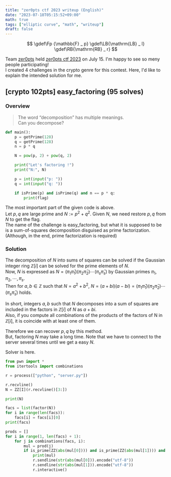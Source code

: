 ```yaml
---
title: "zer0pts ctf 2023 writeup (English)"
date: "2023-07-18T05:15:52+09:00"
math: true
tags: ["elliptic curve", "math", "writeup"]
draft: false
---
```


$$
\gdef\Fp {\mathbb{F} _ p}
\gdef\LB{\mathrm{LB} _ l}
\gdef\RB{\mathrm{RB} _ r}
$$

Team [zer0pts](https://zer0pts.com/) held [zer0pts ctf 2023](https://ctftime.org/event/1972) on July 15.
I'm happy to see so meny people participating!  
I created 4 challenges in the crypto genre for this contest. Here, I'd like to explain the intended solution for me.

## [crypto 102pts] easy_factoring (95 solves)

### Overview

>The word “decomposition” has multiple meanings.  
>Can you decompose?

```python
def main():
    p = getPrime(128)
    q = getPrime(128)
    n = p * q

    N = pow(p, 2) + pow(q, 2)

    print("Let's factoring !")
    print("N:", N)

    p = int(input("p: "))
    q = int(input("q: "))

    if isPrime(p) and isPrime(q) and n == p * q:
        print(flag)
```

The most important part of the given code is above.  
Let $p,q$ are large prime and $N := p^2 + q^2$. Given $N$, we need restore $p,q$ from $N$ to get the flag.  
The name of the challenge is easy_factoring, but what it is supposed to be is a sum-of-squares decomposition disguised as prime factorization. (Although, in the end, prime factorization is required)  

### Solution
The decomposition of $N$ into sums of squares can be solved if the Gaussian integer ring $\mathbb{Z}[i]$ can be solved for the prime elements of $N$.  
Now, $N$ is expressed as $N = (\pi_1 \bar \pi_1)(\pi_2 \bar \pi_2) \cdots (\pi_s \bar \pi_s)$ by Gaussian primes $\pi_1,\pi_2,\cdots,\pi_s$.  
Then for $a,b \in \mathbb{Z}$ such that $N = a^2 + b^2$, $N = (a + bi)(a - bi) = (\pi_1 \bar \pi_1)(\pi_2 \bar \pi_2) \cdots (\pi_s \bar \pi_s)$ holds.  

In short, integers $a,b$ such that $N$ decomposes into a sum of squares are included in the factors in $\mathbb{Z}[i]$ of $N$ as $a + bi$.  
Also, if you compute all combinations of the products of the factors of N in $\mathbb{Z}[i]$, it is coincide with at least one of them. 

Therefore we can recover $p,q$ by this method.  
But, factoring $N$ may take a long time.  Note that we have to connect to the server several times until we get a easy $N$.

Solver is here.
```python
from pwn import *
from itertools import combinations

r = process(["python", "server.py"])

r.recvline()
N = ZZ[I](r.recvline()[3:])

print(N)

facs = list(factor(N))
for i in range(len(facs)):
    facs[i] = facs[i][0]
print(facs)

prods = []
for i in range(1, len(facs) + 1):
    for j in combinations(facs, i):
        mul = prod(j)
        if is_prime(ZZ(abs(mul[0]))) and is_prime(ZZ(abs(mul[1]))) and mul.norm() == ZZ(N):
            print(mul)
            r.sendline(str(abs(mul[0])).encode("utf-8"))
            r.sendline(str(abs(mul[1])).encode("utf-8"))
            r.interactive()
```
